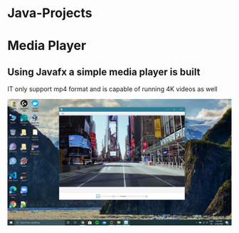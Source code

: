 # Java-Projects
# Media Player
## Using Javafx a simple media player is built 
IT only support mp4 format and is capable of running 4K videos as well

![Media Player](https://github.com/GuptaAnubhav1/Java-Projects/blob/master/Media%20Player/images/Screenshot%20(1).png)


